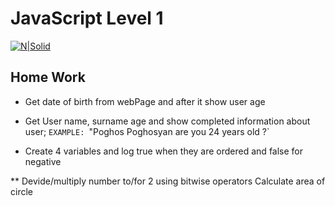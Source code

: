 # JavaScript Level 1
[![N|Solid](https://sourcemind.com/_next/image?url=https%3A%2F%2Fimages.ctfassets.net%2F41aewm3k5480%2F2JJlUWmWkrApEVDjMwnZKe%2F11af2013a90836856ea91816a12f0718%2FLogo-sourcemind_2_.svg&w=384&q=75)](https://sourcemind.com/)

## Home Work

- Get date of birth from webPage and after it show user age
- Get User name, surname age and show completed information about user;
 `EXAMPLE: `"Poghos Poghosyan are you 24 years old ?`

- Create 4 variables and log true when they are ordered and false for negative

** 
Devide/multiply number to/for 2 using bitwise operators
Calculate area of circle



